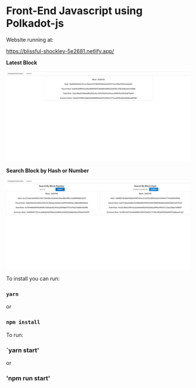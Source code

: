 # Front-End Javascript using Polkadot-js

Website running at:

https://blissful-shockley-5e2681.netlify.app/

**Latest Block**

<img src="/img/latestblock.png" width="500">

**Search Block by Hash or Number**

<img src="/img/searchblock.png" width="500">

To install you can run:

### `yarn`

or 

### `npm install`

To run:

### `yarn start'

or 

### 'npm run start'
